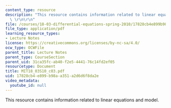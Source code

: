 ```yaml
---
content_type: resource
description: "This resource contains information related to linear equations and model.\
  \ \r\n\r\n"
file: /courses/18-03-differential-equations-spring-2010/17828cb4e899b98aa351a2d6d6f8da2e_MIT18_03S10_c03.pdf
file_type: application/pdf
learning_resource_types:
- Lecture Notes
license: https://creativecommons.org/licenses/by-nc-sa/4.0/
ocw_type: OCWFile
parent_title: Lecture Notes
parent_type: CourseSection
parent_uid: 31ca35fc-ab40-f2e5-4441-76c14fd2ef05
resourcetype: Document
title: MIT18_03S10_c03.pdf
uid: 17828cb4-e899-b98a-a351-a2d6d6f8da2e
video_metadata:
  youtube_id: null
---
```

This resource contains information related to linear equations and model. 

